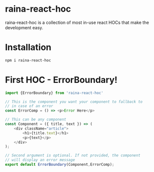 # raina-react-hoc

raina-react-hoc is a collection of most in-use react HOCs that make the development easy.
# Installation
```sh
npm i raina-react-hoc
```

# First HOC - ErrorBoundary!

```javascript
import {ErrorBoundary} from 'raina-react-hoc'

// This is the component you want your component to fallback to
// in case of an error
const ErrorComp = () => <p>Error Here</p>

// This can be any component
const Component = ({ title, text }) => (
    <div className="article">
        <h1>{title.text}</h1>
        <p>{text}</p>
    </div>
);

// Second argument is optional. If not provided, the component
// will display an error message
export default ErrorBoundary(Component,ErrorComp);
```

